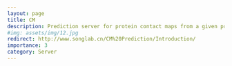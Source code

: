 ```yaml
---
layout: page
title: CM
description: Prediction server for protein contact maps from a given protein sequence
#img: assets/img/12.jpg
redirect: http://www.songlab.cn/CM%20Prediction/Introduction/
importance: 3
category: Server
---
```


